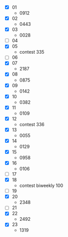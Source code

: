 * [x] 01
  * 0912
* [x] 02
  * 0443
* [x] 03
  * 0028
* [ ] 04
* [x] 05
  * contest 335
* [ ] 06
* [x] 07
  * 2187
* [x] 08
  * 0875
* [x] 09
  * 0142
* [x] 10
  * 0382
* [x] 11
  * 0109
* [x] 12
  * contest 336
* [x] 13
  * 0055
* [x] 14
  * 0129
* [x] 15
  * 0958
* [x] 16
  * 0106
* [ ] 17
* [x] 18
  * contest biweekly 100
* [ ] 19
* [x] 20
  * 2348
* [ ] 21
* [x] 22
  * 2492
* [x] 23
  * 1319